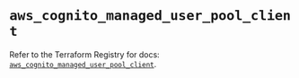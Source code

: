 # `aws_cognito_managed_user_pool_client`

Refer to the Terraform Registry for docs: [`aws_cognito_managed_user_pool_client`](https://registry.terraform.io/providers/hashicorp/aws/6.15.0/docs/resources/cognito_managed_user_pool_client).
